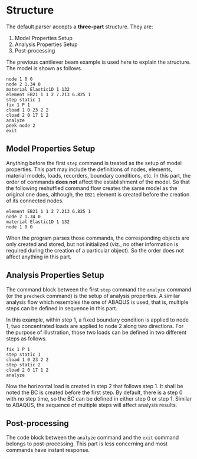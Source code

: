 # Structure

The default parser accepts a **three-part** structure. They are:

1. Model Properties Setup
2. Analysis Properties Setup
3. Post-processing

The previous cantilever beam example is used here to explain the structure. The model is shown as follows.

```
node 1 0 0
node 2 1.34 0
material Elastic1D 1 132
element EB21 1 1 2 7.213 6.825 1
step static 1
fix 1 P 1
cload 1 0 23 2 2
cload 2 0 17 1 2
analyze
peek node 2
exit
```

## Model Properties Setup

Anything before the first `step` command is treated as the setup of model properties. This part may include the definitions  of nodes, elements, material models, loads, recorders, boundary conditions, etc. In this part, the order of commands **does not** affect the establishment of the model. So that the following reshuffled command flow creates the same model as the original one does, although, the `EB21` element is created before the creation of its connected nodes.

```
element EB21 1 1 2 7.213 6.825 1
node 2 1.34 0
material Elastic1D 1 132
node 1 0 0
```

When the program parses those commands, the corresponding objects are only created and stored, but not initialized (viz., no other information is required during the creation of a particular object). So the order does not affect anything in this part.

## Analysis Properties Setup

The command block between the first `step` command the `analyze` command (or the `precheck` command) is the setup of analysis properties. A similar analysis flow which resembles the one of ABAQUS is used, that is, multiple steps can be defined in sequence in this part.

In this example, within step 1, a fixed boundary condition is applied to node 1, two concentrated loads are applied to node 2 along two directions. For the purpose of illustration, those two loads can be defined in two different steps as follows.

```
fix 1 P 1
step static 1
cload 1 0 23 2 2
step static 2
cload 2 0 17 1 2
analyze
```

Now the horizontal load is created in step 2 that follows step 1. It shall be noted the BC is created before the first step. By default, there is a step 0 with no step time, so the BC can be defined in either step 0 or step 1. Similar to ABAQUS, the sequence of multiple steps will affect analysis results.

## Post-processing

The code block between the `analyze` command and the `exit` command belongs to post-processing. This part is less concerning and most commands have instant response.
